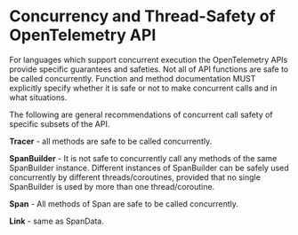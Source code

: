 # Concurrency and Thread-Safety of OpenTelemetry API

For languages which support concurrent execution the OpenTelemetry APIs provide
specific guarantees and safeties. Not all of API functions are safe to
be called concurrently. Function and method documentation MUST explicitly
specify whether it is safe or not to make concurrent calls and in what
situations.

The following are general recommendations of concurrent call safety of
specific subsets of the API.

**Tracer** - all methods are safe to be called concurrently.

**SpanBuilder** - It is not safe to concurrently call any methods of the
same SpanBuilder instance. Different instances of SpanBuilder can be safely
used concurrently by different threads/coroutines, provided that no single
SpanBuilder is used by more than one thread/coroutine.

**Span** - All methods of Span are safe to be called concurrently.

**Link** - same as SpanData.
